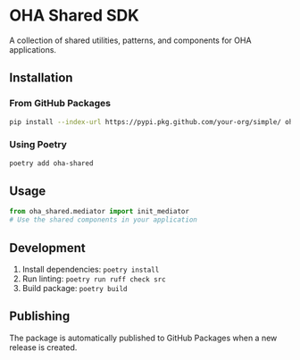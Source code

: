 # OHA Shared SDK

A collection of shared utilities, patterns, and components for OHA applications.

## Installation

### From GitHub Packages

```bash
pip install --index-url https://pypi.pkg.github.com/your-org/simple/ oha-shared
```

### Using Poetry

```bash
poetry add oha-shared
```

## Usage

```python
from oha_shared.mediator import init_mediator
# Use the shared components in your application
```

## Development

1. Install dependencies: `poetry install`
2. Run linting: `poetry run ruff check src`
3. Build package: `poetry build`

## Publishing

The package is automatically published to GitHub Packages when a new release is created.
